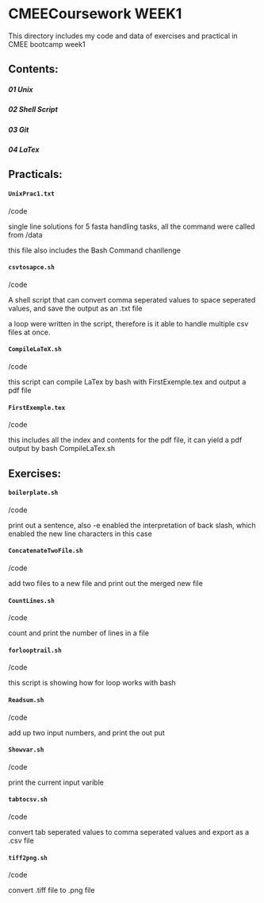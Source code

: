 CMEECoursework WEEK1
==
This directory includes my code and data of exercises and practical in CMEE bootcamp week1

## Contents:

##### 01 Unix 
##### 02 Shell Script
##### 03 Git
##### 04 LaTex

## Practicals:

#### `UnixPrac1.txt`
/code 

single line solutions for 5 fasta handling tasks, all the command were called from /data

this file also includes the Bash Command chanllenge


#### `csvtosapce.sh`
/code

A shell script that can convert comma seperated values to space seperated values, and save the output as an .txt file

a loop were written in the script, therefore is it able to handle multiple csv files at once.

#### `CompileLaTeX.sh`
/code

this script can compile LaTex by bash with FirstExemple.tex and output a pdf file

#### `FirstExemple.tex`
/code

this includes all the index and contents for the pdf file, it can yield a pdf output by bash CompileLaTex.sh

## Exercises:

#### `boilerplate.sh`
/code

print out a sentence, also -e enabled the interpretation of back slash, which enabled the new line characters in this case

#### `ConcatenateTwoFile.sh`
/code

add two files to a new file and print out the merged new file

#### `CountLines.sh`
/code

count and print the number of lines in a file

#### `forlooptrail.sh`
/code

this script is showing how for loop works with bash

#### `Readsum.sh`
/code

add up two input numbers, and print the out put

#### `Showvar.sh`
/code

print the current input varible

#### `tabtocsv.sh`
/code

convert tab seperated values to comma seperated values and export as a .csv file

#### `tiff2png.sh`
/code

convert .tiff file to .png file

